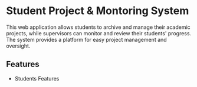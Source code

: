 # Student Project & Montoring System
This web application allows students to archive and manage their academic projects, while supervisors can monitor and review their students' progress. The system provides a platform for easy project management and oversight.

## Features
  + Students Features

